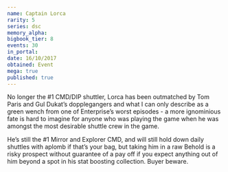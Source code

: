 ```yaml
---
name: Captain Lorca
rarity: 5
series: dsc
memory_alpha:
bigbook_tier: 8
events: 30
in_portal:
date: 16/10/2017
obtained: Event
mega: true
published: true
---
```


No longer the #1 CMD/DIP shuttler, Lorca has been outmatched by Tom Paris and Gul Dukat’s dopplegangers and what I can only describe as a green wench from one of Enterprise’s worst episodes - a more ignominious fate is hard to imagine for anyone who was playing the game when he was amongst the most desirable shuttle crew in the game.

He’s still the #1 Mirror and Explorer CMD, and will still hold down daily shuttles with aplomb if that’s your bag, but taking him in a raw Behold is a risky prospect without guarantee of a pay off if you expect anything out of him beyond a spot in his stat boosting collection. Buyer beware.
